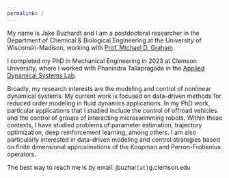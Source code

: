 ```yaml
---
permalink: /
---
```


My name is Jake Buzhardt and I am a postdoctoral researcher in the Department of Chemical & Biological Engineering at the University of Wisconsin-Madison, working with [Prof. Michael D. Graham](https://grahamgroup.che.wisc.edu/). 

I completed my PhD in Mechanical Engineering in 2023 at Clemson University, where I worked with Phanindra Tallapragada in the [Applied Dynamical Systems Lab](http://ptallap.people.clemson.edu/).

Broadly, my research interests are the modeling and control of nonlinear dynamical systems.  My current work is focused on data-driven methods for reduced order modeling in fluid dynamics applications.   In my PhD work, particular applications that I studied include the control of offroad vehicles and the control of groups of interacting microswimming robots.  Within these contexts, I have studied problems of parameter estimation, trajectory optimization, deep reinforcement learning, among others.  I am also particularly interested in data-driven modeling and control strategies based on finite dimensional approximations of the Koopman and Perron-Frobenius operators.   

The best way to reach me is by email:  jbuzhar`[at]`g.clemson.edu
